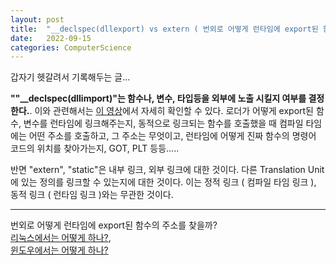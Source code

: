 ```yaml
---
layout: post
title:  "__declspec(dllexport) vs extern ( 번외로 어떻게 런타임에 export된 함수를 찾을까? )"
date:   2022-09-15
categories: ComputerScience
---         
```

                                 
갑자기 헷갈려서 기록해두는 글...                 
                         
**""__declspec(dllimport)"는 함수나, 변수, 타입등을 외부에 노출 시킬지 여부를 결정한다.**. 이와 관련해서는 [이 영상](https://youtu.be/dOfucXtyEsU)에서 자세히 확인할 수 있다. 로더가 어떻게 export된 함수, 변수를 런타임에 링크해주는지, 동적으로 링크되는 함수를 호출했을 때 컴파일 타임에는 어떤 주소를 호출하고, 그 주소는 무엇이고, 런타임에 어떻게 진짜 함수의 명령어 코드의 위치를 찾아가는지, GOT, PLT 등등.....                  
                     
반면 "extern", "static"은 내부 링크, 외부 링크에 대한 것이다. 다른 Translation Unit에 있는 정의를 링크할 수 있는지에 대한 것이다. 이는 정적 링크 ( 컴파일 타임 링크 ), 동적 링크 ( 런타임 링크 )와는 무관한 것이다.          
            
--------------------------------        
          
번외로 어떻게 런타임에 export된 함수의 주소를 찾을까?                  
[리눅스에서는 어떻게 하나?](https://stackoverflow.com/a/38194924),                    
[윈도우에서는 어떻게 하나?](https://topic.alibabacloud.com/a/learning-windows-pe-file-learning-1-font-colorredexportfont-tables-pe-font-colorredexportfont_1_31_32673941.html)
